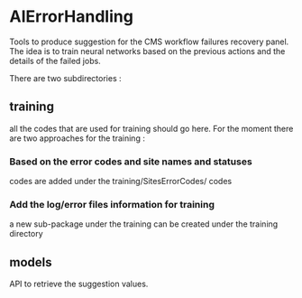 # AIErrorHandling
Tools to produce suggestion for the CMS workflow failures recovery panel. 
The idea is to train neural networks based on the previous actions and the details of the failed jobs. 

There are two subdirectories :
## training
all the codes that are used for training should go here. For the moment there are two approaches for the training : 
### Based on the error codes and site names and statuses
codes are added under the training/SitesErrorCodes/ codes
### Add the log/error files information for training
a new sub-package under the training can be created under the training directory
## models
API to retrieve the suggestion values.